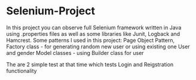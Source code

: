# Selenium-Project

In this project you can observe full Selenium framework written in Java using .properties files as well as some libraries like Junit, Logback and Hamcrest. 
Some patterns I used in this project:
  Page Object Pattern, 
  Factory class - for generating random new user or using existing one
  User and gender Model classes - using Builder class for user
  
The are 2 simple test at that time which tests Login and Reigstration functionality

